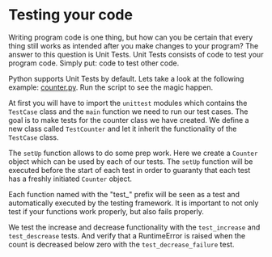 # Testing your code

Writing program code is one thing, but how can you be certain that every thing still 
works as intended after you make changes to your program? The answer to this question is 
Unit Tests. Unit Tests consists of code to test your program code. Simply put: code to 
test other code.

Python supports Unit Tests by default. Lets take a look at the following 
example: [counter.py](counter.py). Run the script to see the magic happen.

At first you will have to import the `unittest` modules which contains the `TestCase` class
and the `main` function we need to run our test cases. The goal is to make tests for the
counter class we have created. We define a new class called `TestCounter` and let it
inherit the functionality of the `TestCase` class.

The `setUp` function allows to do some prep work. Here we create a `Counter` object which
can be used by each of our tests. The `setUp` function will be executed before the start
of each test in order to guaranty that each test has a freshly initiated `Counter` object.

Each function named with the "test_" prefix will be seen as a test and automatically
executed by the testing framework. It is important to not only test if your functions
work properly, but also fails properly.

We test the increase and decrease functionality with the `test_increase` and `test_descrease` tests.
And verify that a RuntimeError is raised when the count is decreased below zero with the
`test_decrease_failure` test.
